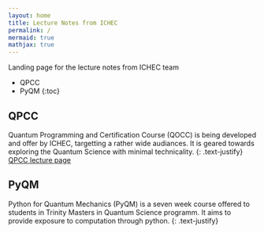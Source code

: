 ```yaml
---
layout: home
title: Lecture Notes from ICHEC
permalink: /
mermaid: true
mathjax: true
---
```


Landing page for the lecture notes from ICHEC team

- QPCC
- PyQM
{:toc}

## QPCC
Quantum Programming and Certification Course (QOCC) is being developed and offer by ICHEC, targetting a rather wide audiances. It is geared towards exploring the Quantum Science with minimal technicality.
{: .text-justify}
[QPCC lecture page](qpcc/README.md)

## PyQM
Python for Quantum Mechanics (PyQM) is a seven week course offered to students in Trinity Masters in Quantum Science programm. It aims to provide exposure to computation through python.
{: .text-justify}

